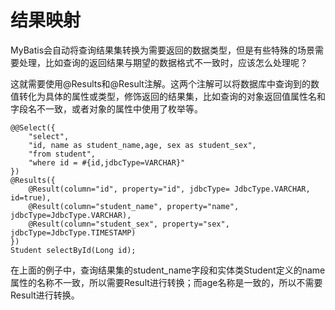 # 结果映射

MyBatis会自动将查询结果集转换为需要返回的数据类型，但是有些特殊的场景需要处理，比如查询的返回结果与期望的数据格式不一致时，应该怎么处理呢？

这就需要使用@Results和@Result注解。这两个注解可以将数据库中查询到的数值转化为具体的属性或类型，修饰返回的结果集，比如查询的对象返回值属性名和字段名不一致，或者对象的属性中使用了枚举等。

```
@@Select({
    "select",
    "id, name as student_name,age, sex as student_sex",
    "from student",
    "where id = #{id,jdbcType=VARCHAR}"
})
@Results({
    @Result(column="id", property="id", jdbcType= JdbcType.VARCHAR, id=true),
    @Result(column="student_name", property="name", jdbcType=JdbcType.VARCHAR),
    @Result(column="student_sex", property="sex", jdbcType=JdbcType.TIMESTAMP)
})
Student selectById(Long id);
```

在上面的例子中，查询结果集的student_name字段和实体类Student定义的name属性的名称不一致，所以需要Result进行转换；而age名称是一致的，所以不需要Result进行转换。